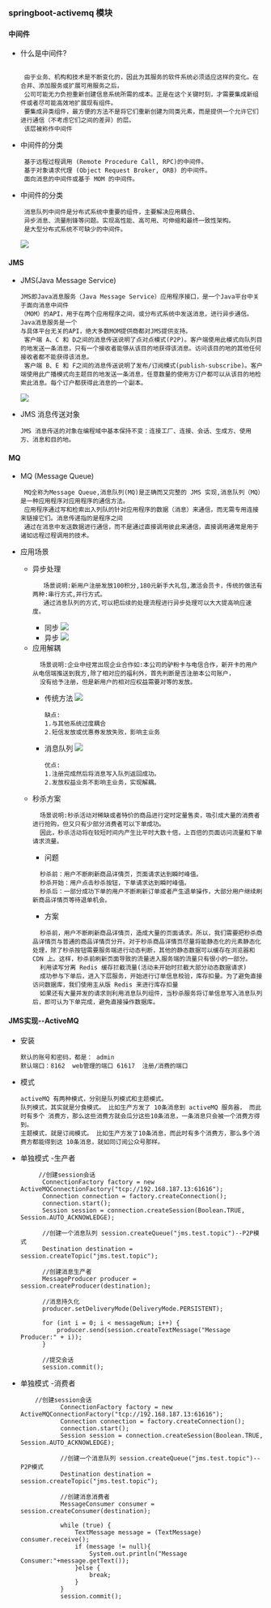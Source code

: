 ### springboot-activemq 模块

#### 中间件 
   - 什么是中间件?
       ````
       
        由于业务、机构和技术是不断变化的，因此为其服务的软件系统必须适应这样的变化。在合并、添加服务或扩展可用服务之后，
        公司可能无力负担重新创建信息系统所需的成本。正是在这个关键时刻，才需要集成新组件或者尽可能高效地扩展现有组件。
        要集成异类组件，最方便的方法不是将它们重新创建为同类元素，而是提供一个允许它们进行通信（不考虑它们之间的差异）的层。
        该层被称作中间件
        ````
   - 中间件的分类
       ````        
        基于远程过程调用 (Remote Procedure Call, RPC)的中间件。
        基于对象请求代理 (Object Request Broker, ORB) 的中间件。
        面向消息的中间件或基于 MOM 的中间件。
       ````
   - 中间件的分类
       ````        
        消息队列中间件是分布式系统中重要的组件，主要解决应用耦合、
        异步消息、流量削锋等问题。实现高性能、高可用、可伸缩和最终一致性架构。
        是大型分布式系统不可缺少的中间件。
       ````
       ![](https://segmentfault.com/img/bVbamRo?w=537&h=324)
    
#### JMS 
   - JMS(Java Message Service)
       ````
       JMS即Java消息服务（Java Message Service）应用程序接口，是一个Java平台中关于面向消息中间件
       （MOM）的API，用于在两个应用程序之间，或分布式系统中发送消息，进行异步通信。Java消息服务是一个
       与具体平台无关的API，绝大多数MOM提供商都对JMS提供支持。
        客户端 A、C 和 D之间的消息传送说明了点对点模式(P2P)。客户端使用此模式向队列目的地发送一条消息，只有一个接收者能够从该目的地获得该消息。访问该目的地的其他任何接收者都不能获得该消息。
        客户端 B、E 和 F之间的消息传送说明了发布/订阅模式(publish-subscribe)。客户端使用此广播模式向主题目的地发送一条消息，任意数量的使用方订户都可以从该目的地检索此消息。每个订户都获得此消息的一个副本。

       ````
       ![](https://segmentfault.com/img/bVbanlX?w=469&h=251)
       
   - JMS 消息传送对象
       ````
       JMS 消息传送的对象在编程域中基本保持不变：连接工厂、连接、会话、生成方、使用方、消息和目的地。
       ````
#### MQ
   - MQ (Message Queue)
       ````
        MQ全称为Message Queue,消息队列(MQ)是正确而又完整的 JMS 实现,消息队列（MQ）是一种应用程序对应用程序的通信方法。
        应用程序通过写和检索出入列队的针对应用程序的数据（消息）来通信，而无需专用连接来链接它们。消息传递指的是程序之间
        通过在消息中发送数据进行通信，而不是通过直接调用彼此来通信，直接调用通常是用于诸如远程过程调用的技术。
       ````
   -   应用场景
       
        - 异步处理
            ````
               场景说明:新用户注册发放100积分,180元新手大礼包,激活会员卡，传统的做法有两种:串行方式,并行方式。
               通过消息队列的方式,可以把后续的处理流程进行异步处理可以大大提高响应速度。
             ````
           + 同步
           ![](https://segmentfault.com/img/bVbamXP?w=639&h=101)
           + 异步
           ![](https://segmentfault.com/img/bVbamZn?w=674&h=249)
       - 应用解耦
            ````
              场景说明:企业中经常出现企业合作如:本公司的驴粉卡与电信合作，新开卡的用户从电信端推送到我方,除了相对应的福利外，首先判断是否注册本公司账户，
              没有给予注册，但是新用户的相对应权益需要对等的发放。
            ````
            + 传统方法
                ![](https://segmentfault.com/img/bVbaM6M?w=450&h=277)
                ````
                缺点:
                1.与其他系统过度耦合
                2.短信发放或优惠券发放失败，影响主业务
                ````
            + 消息队列
                ![](https://segmentfault.com/img/bVbaM6M?w=450&h=277)
                ````
               优点:
               1.注册完成然后将消息写入队列返回成功。
               2.发放权益业务不影响主业务，实现解耦。
                ````
       - 秒杀方案
            ````
              场景说明:秒杀活动对稀缺或者特价的商品进行定时定量售卖，吸引成大量的消费者进行抢购，但又只有少部分消费者可以下单成功。
              因此，秒杀活动将在较短时间内产生比平时大数十倍，上百倍的页面访问流量和下单请求流量。
            ````
            - 问题
            ```` 
              秒杀前：用户不断刷新商品详情页，页面请求达到瞬时峰值。
              秒杀开始：用户点击秒杀按钮，下单请求达到瞬时峰值。
              秒杀后：一部分成功下单的用户不断刷新订单或者产生退单操作，大部分用户继续刷新商品详情页等待退单机会。
            ```` 
            - 方案
            ```` 
              秒杀前，用户不断刷新商品详情页，造成大量的页面请求。所以，我们需要把秒杀商品详情页与普通的商品详情页分开。对于秒杀商品详情页尽量将能静态化的元素静态化处理，除了秒杀按钮需要服务端进行动态判断，其他的静态数据可以缓存在浏览器和CDN 上。这样，秒杀前刷新页面导致的流量进入服务端的流量只有很小的一部分。
              利用读写分离 Redis 缓存拦截流量(活动未开始时拦截大部分动态数据请求)
              成功参与下单后，进入下层服务，开始进行订单信息校验，库存扣量。为了避免直接访问数据库，我们使用主从版 Redis 来进行库存扣量
              如果还有大量并发的请求则利用消息队列组件，当秒杀服务将订单信息写入消息队列后，即可认为下单完成，避免直接操作数据库。
            ````
       
         
                
####  JMS实现--ActiveMQ       
   - 安装
       ````
       默认的账号和密码，都是： admin
       默认端口：8162  web管理的端口 61617  注册/消费的端口
       ````
   - 模式
       ````
      activeMQ 有两种模式，分别是队列模式和主题模式。
      队列模式，其实就是分食模式。 比如生产方发了 10条消息到 activeMQ 服务器， 而此时有多个 消费方，那么这些消费方就会瓜分这些10条消息，一条消息只会被一个消费方得到。
      主题模式，就是订阅模式。 比如生产方发了10条消息，而此时有多个消费方，那么多个消费方都能得到这 10条消息，就如同订阅公众号那样。
       ````
   - 单独模式 -生产者
       ````
            //创建session会话
             ConnectionFactory factory = new ActiveMQConnectionFactory("tcp://192.168.187.13:61616");
             Connection connection = factory.createConnection();
             connection.start();
             Session session = connection.createSession(Boolean.TRUE, Session.AUTO_ACKNOWLEDGE);
     
             //创建一个消息队列 session.createQueue("jms.test.topic")--P2P模式
             Destination destination = session.createTopic("jms.test.topic");
     
             //创建消息生产者
             MessageProducer producer = session.createProducer(destination);
     
             //消息持久化
             producer.setDeliveryMode(DeliveryMode.PERSISTENT);
     
             for (int i = 0; i < messageNum; i++) {
                 producer.send(session.createTextMessage("Message Producer:" + i));
             }
     
             //提交会话
             session.commit();
       ````
   - 单独模式 -消费者
       ````
           //创建session会话
                  ConnectionFactory factory = new ActiveMQConnectionFactory("tcp://192.168.187.13:61616");
                  Connection connection = factory.createConnection();
                  connection.start();
                  Session session = connection.createSession(Boolean.TRUE, Session.AUTO_ACKNOWLEDGE);
          
                  //创建一个消息队列 session.createQueue("jms.test.topic")--P2P模式
                  Destination destination = session.createTopic("jms.test.topic");
          
                  //创建消息消费者
                  MessageConsumer consumer = session.createConsumer(destination);
          
                  while (true) {
                      TextMessage message = (TextMessage) consumer.receive();
                      if (message != null){
                          System.out.println("Message Consumer:"+message.getText());
                      }else {
                          break;
                      }
                  }
                  session.commit();
       ````
